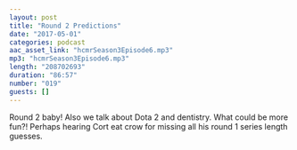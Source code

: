 ```yaml
---
layout: post
title: "Round 2 Predictions"
date: "2017-05-01"
categories: podcast
aac_asset_link: "hcmrSeason3Episode6.mp3"
mp3: "hcmrSeason3Episode6.mp3"
length: "208702693"
duration: "86:57"
number: "019"
guests: []
---
```


Round 2 baby! Also we talk about Dota 2 and dentistry. What could be more fun?! Perhaps hearing Cort eat crow for missing all his round 1 series length guesses.
